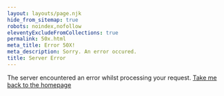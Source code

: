 ```yaml
---
layout: layouts/page.njk
hide_from_sitemap: true
robots: noindex,nofollow
eleventyExcludeFromCollections: true
permalink: 50x.html
meta_title: Error 50X!
meta_description: Sorry. An error occured.
title: Server Error
---
```


The server encountered an error whilst processing your request. [Take me back to the homepage](/)